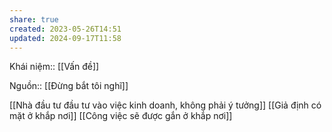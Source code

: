 ```yaml
---
share: true
created: 2023-05-26T14:51
updated: 2024-09-17T11:58
---
```

Khái niệm:: [[Vấn đề]]

Nguồn:: [[Đừng bắt tôi nghĩ]]

[[Nhà đầu tư đầu tư vào việc kinh doanh, không phải ý tưởng]]
[[Giả định có mặt ở khắp nơi]]
[[Công việc sẽ được gắn ở khắp nơi]]